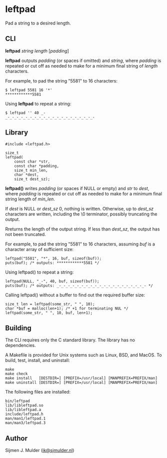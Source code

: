 leftpad
=======
Pad a string to a desired length.

CLI
---
**leftpad** *string* *length* [*padding*]

**leftpad** outputs *padding* (or spaces if omitted) and *string*,
where *padding* is repeated or cut off as needed to make for a minimum
final string of *length* characters.

For example, to pad the string "5581" to 16 characters:

    $ leftpad 5581 16 '*'
    ************5581

Using **leftpad** to repeat a string:

    $ leftpad '' 40 _-
    _-_-_-_-_-_-_-_-_-_-_-_-_-_-_-_-_-_-_-_-

Library
-------
    #include <leftpad.h>

    size_t
    leftpad(
        const char *str,
        const char *padding,
        size_t min_len,
        char *dest,
        size_t dest_sz);

**leftpad()** writes *padding* (or spaces if NULL or empty) and *str*
to *dest*, where *padding* is repeated or cut off as needed to make
for a minimum final string length of *min_len*.

If *dest* is NULL or *dest_sz* 0, nothing is written. Otherwise, up to
*dest_sz* characters are written, including the \0 terminator, possibly
truncating the output.

Rreturns the length of the output string. If less than *dest_sz*, the
output has not been truncated.

For example, to pad the string "5581" to 16 characters, assuming *buf*
is a character array of sufficient size:

    leftpad("5581", "*", 16, buf, sizeof(buf));
    puts(buf); /* outputs: ************5581 */

Using leftpad() to repeat a string:

    leftpad(NULL, "_-", 40, buf, sizeof(buf));
    puts(buf); /* outputs: _-_-_-_-_-_-_-_-_-_-_-_-_-_-_-_-_-_-_-_- */

Calling leftpad() without a buffer to find out the required buffer size:

    size_t len = leftpad(some_str, " ", 10);
    char *buf = malloc(len+1); /* +1 for terminating NUL */
    leftpad(some_str, " ", 10, buf, len+1);

Building
--------
The CLI requires only the C standard library. The library has no
dependencies.

A Makefile is provided for Unix systems such as Linux, BSD, and MacOS.
To build, test, install, and uninstall:

    make
    make check
    make install   [DESTDIR=] [PREFIX=/usr/local] [MANPREFIX=PREFIX/man]
    make uninstall [DESTDIR=] [PREFIX=/usr/local] [MANPREFIX=PREFIX/man]

The following files are installed:

    bin/leftpad
    lib/libleftpad.so
    lib/libleftpad.a
    include/leftpad.h
    man/man1/leftpad.1
    man/man3/leftpad.3

Author
------
Sijmen J. Mulder (<ik@sjmulder.nl>)
